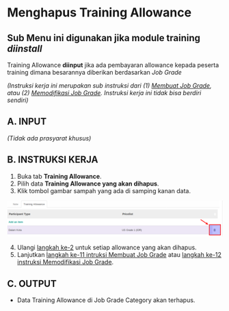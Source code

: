 # Menghapus Training Allowance

## **Sub Menu ini digunakan jika module training *diinstall***

Training Allowance **diinput** jika ada pembayaran allowance kepada peserta training dimana besarannya diberikan berdasarkan *Job Grade*

*(Instruksi kerja ini merupakan sub instruksi dari (1) [Membuat Job Grade](./membuat.md), atau (2) [Memodifikasi Job Grade](./memodifikasi.md). Instruksi kerja ini tidak bisa berdiri sendiri)*

## A. INPUT

*(Tidak ada prasyarat khusus)*

## B. INSTRUKSI KERJA

1. Buka tab **Training Allowance**.
2. <a name="l2">Pilih data </a>  **Training Allowance yang akan dihapus**.
3. Klik tombol gambar sampah yang ada di samping kanan data.

![](../../img/job-grade-category/tombol-del-allowance.png)

4. Ulangi [langkah ke-2](#l2) untuk setiap allowance yang akan dihapus.
5. Lanjutkan [langkah ke-11 intruksi Membuat Job Grade](./membuat.md#l11) atau [langkah ke-12 instruksi Memodifikasi Job Grade](./memodifikasi.md#l12).

## C. OUTPUT

* Data Training Allowance di Job Grade Category akan terhapus.
